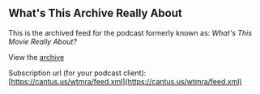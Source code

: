 ## What's This Archive Really About

This is the archived feed for the podcast formerly known as: *What's This Movie Really About?*

View the [archive](https://archive.org/details/wtmra)

Subscription url (for your podcast client): [https://cantus.us/wtmra/feed.xml](https://cantus.us/wtmra/feed.xml)
